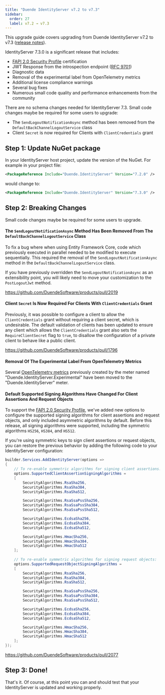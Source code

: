 ```yaml
---
title: "Duende IdentityServer v7.2 to v7.3"
sidebar:
  order: 27
  label: v7.2 → v7.3
---
```


This upgrade guide covers upgrading from Duende IdentityServer v7.2 to v7.3 ([release notes](https://github.com/DuendeSoftware/products/releases/tag/is-7.3.0)).

IdentityServer 7.3.0 is a significant release that includes:

- [FAPI 2.0 Security Profile][1] certification
- JWT Response from the introspection endpoint ([RFC 9701](https://www.rfc-editor.org/rfc/rfc9701.html))
- Diagnostic data
- Removal of the experimental label from OpenTelemetry metrics
- Additional license compliance warnings
- Several bug fixes
- Numerous small code quality and performance enhancements from the community

There are no schema changes needed for IdentityServer 7.3. Small code changes maybe be required for some users to upgrade:

- The `SendLogoutNotificationAsync` method has been removed from the `DefaultBackChannelLogoutService` class
- Client `Secret` is now required for Clients with `ClientCredentials` grant

## Step 1: Update NuGet package

In your IdentityServer host project, update the version of the NuGet.
For example in your project file:

```xml
<PackageReference Include="Duende.IdentityServer" Version="7.2.0" />
```

would change to:

```xml
<PackageReference Include="Duende.IdentityServer" Version="7.3.0" />
```

## Step 2: Breaking Changes

Small code changes maybe be required for some users to upgrade.

#### The `SendLogoutNotificationAsync` Method Has Been Removed From The `DefaultBackChannelLogoutService` Class

To fix a bug where when using Entity Framework Core, code which previously executed in parallel needed to be modified to execute sequentially.
This required the removal of the `SendLogoutNotificationAsync` method in the `DefaultBackChannelLogoutService` class.

If you have previously overridden the `SendLogoutNotificationAsync` as an extensibility point, you will likely need to move your customization to the `PostLogoutJwt` method.

https://github.com/DuendeSoftware/products/pull/2019

#### Client `Secret` Is Now Required For Clients With `ClientCredentials` Grant

Previously, it was possible to configure a client to allow the `ClientCredentials` grant without requiring a client secret, which is undesirable.
The default validation of clients has been updated to ensure any client which allows the `ClientCredentials` grant also sets the `RequireClientSecret` flag to `true`,
to disallow the configuration of a private client to behave like a public client.

https://github.com/DuendeSoftware/products/pull/1796

#### Removal Of The Experimental Label From OpenTelemetry Metrics

Several [OpenTelemetry metrics](/identityserver/diagnostics/otel.md#detailed-metrics) previously created by the meter named
"Duende.IdentityServer.Experimental" have been moved to the "Duende.IdentityServer" meter.

#### Default Supported Signing Algorithms Have Changed For Client Assertions And Request Objects

To support the [FAPI 2.0 Security Profile][1], we've added new options to configure the supported signing algorithms for 
client assertions and request objects, and only included asymmetric algorithms by default. Before this release, all 
signing algorithms were supported, including the symmetric algorithms `HS256`, `HS384`, and `HS512`.
 
If you're using symmetric keys to sign client assertions or request objects, you can restore the previous behavior by adding the 
following code to your IdentityServer configuration:

```csharp title="Program.cs" {4,18-20,24,38-40}
builder.Services.AddIdentityServer(options =>
{
    // To re-enable symmetric algorithms for signing client assertions:
    options.SupportedClientAssertionSigningAlgorithms = 
    [
        SecurityAlgorithms.RsaSha256,
        SecurityAlgorithms.RsaSha384,
        SecurityAlgorithms.RsaSha512,

        SecurityAlgorithms.RsaSsaPssSha256,
        SecurityAlgorithms.RsaSsaPssSha384,
        SecurityAlgorithms.RsaSsaPssSha512,

        SecurityAlgorithms.EcdsaSha256,
        SecurityAlgorithms.EcdsaSha384,
        SecurityAlgorithms.EcdsaSha512,

        SecurityAlgorithms.HmacSha256,
        SecurityAlgorithms.HmacSha384,
        SecurityAlgorithms.HmacSha512
    ];
    
    // To re-enable symmetric algorithms for signing request objects:
    options.SupportedRequestObjectSigningAlgorithms = 
    [
        SecurityAlgorithms.RsaSha256,
        SecurityAlgorithms.RsaSha384,
        SecurityAlgorithms.RsaSha512,

        SecurityAlgorithms.RsaSsaPssSha256,
        SecurityAlgorithms.RsaSsaPssSha384,
        SecurityAlgorithms.RsaSsaPssSha512,

        SecurityAlgorithms.EcdsaSha256,
        SecurityAlgorithms.EcdsaSha384,
        SecurityAlgorithms.EcdsaSha512,

        SecurityAlgorithms.HmacSha256,
        SecurityAlgorithms.HmacSha384,
        SecurityAlgorithms.HmacSha512
    ];
});
```

https://github.com/DuendeSoftware/products/pull/2077

## Step 3: Done!

That's it. Of course, at this point you can and should test that your IdentityServer is updated and working properly.

[1]: https://openid.net/specs/fapi-security-profile-2_0-final.html